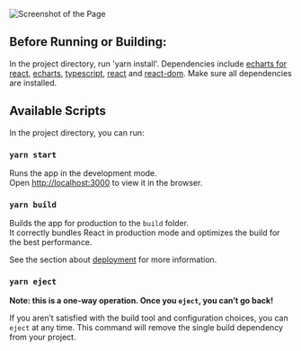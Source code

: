 ![Screenshot of the Page](https://user-images.githubusercontent.com/113230023/199215821-ccaa4253-11bc-4f57-b246-23bf0a7b0e33.png)

## Before Running or Building:

In the project directory, run 'yarn install'. Dependencies include [echarts for react](https://git.hust.cc/echarts-for-react/), [echarts](https://yarnpkg.com/package/echarts), [typescript](https://yarnpkg.com/package/typescript), [react](https://yarnpkg.com/package/react) and [react-dom](https://yarnpkg.com/package/react-dom). Make sure all dependencies are installed. 

## Available Scripts

In the project directory, you can run:

### `yarn start`

Runs the app in the development mode.\
Open [http://localhost:3000](http://localhost:3000) to view it in the browser.

### `yarn build`

Builds the app for production to the `build` folder.\
It correctly bundles React in production mode and optimizes the build for the best performance.

See the section about [deployment](https://facebook.github.io/create-react-app/docs/deployment) for more information.

### `yarn eject`

**Note: this is a one-way operation. Once you `eject`, you can’t go back!**

If you aren’t satisfied with the build tool and configuration choices, you can `eject` at any time. This command will remove the single build dependency from your project.

